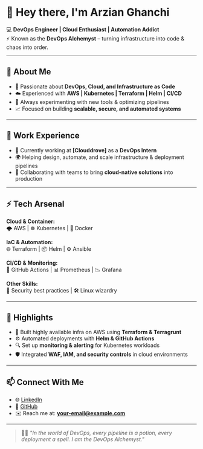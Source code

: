 # 👋 Hey there, I'm Arzian Ghanchi  

💻 **DevOps Engineer | Cloud Enthusiast | Automation Addict**  
⚡ Known as the **DevOps Alchemyst** – turning infrastructure into code & chaos into order.  

---

## 🚀 About Me  
- 🔧 Passionate about **DevOps, Cloud, and Infrastructure as Code**  
- ☁️ Experienced with **AWS | Kubernetes | Terraform | Helm | CI/CD**  
- 🧪 Always experimenting with new tools & optimizing pipelines  
- 📈 Focused on building **scalable, secure, and automated systems**  

---

## 🏢 Work Experience  
- 💼 Currently working at **[Clouddrove]** as a **DevOps Intern**  
- 🌍 Helping design, automate, and scale infrastructure & deployment pipelines  
- 🤝 Collaborating with teams to bring **cloud-native solutions** into production  

---

## ⚡ Tech Arsenal  

**Cloud & Container:**  
🌩️ AWS | ☸️ Kubernetes | 🐳 Docker  

**IaC & Automation:**  
🌐 Terraform | 📦 Helm | ⚙️ Ansible  

**CI/CD & Monitoring:**  
🚀 GitHub Actions | 📊 Prometheus | 📉 Grafana  

**Other Skills:**  
🔐 Security best practices | 🛠️ Linux wizardry 

---

## 🌟 Highlights  
- 🔨 Built highly available infra on AWS using **Terraform & Terragrunt**  
- ⚙️ Automated deployments with **Helm & GitHub Actions**  
- 🔍 Set up **monitoring & alerting** for Kubernetes workloads  
- 🛡️ Integrated **WAF, IAM, and security controls** in cloud environments  

---

## 📫 Connect With Me  
- 🌐 [LinkedIn](www.linkedin.com/in/arzian-ghanchi)  
- 🐙 [GitHub](https://github.com/arzianghanchi)  
- ✉️ Reach me at: **your-email@example.com**  

---

> 🧙‍♂️ *"In the world of DevOps, every pipeline is a potion, every deployment a spell. I am the DevOps Alchemyst."*  
